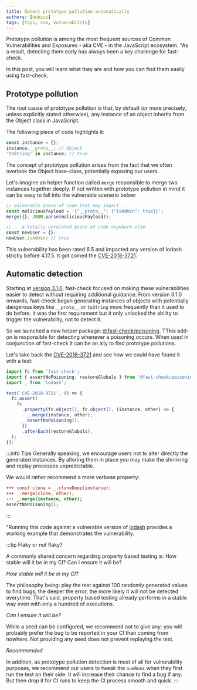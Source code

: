 ```yaml
---
title: Detect prototype pollution automatically
authors: [dubzzz]
tags: [tips, cve, vulnerability]
---
```


Prototype pollution is among the most frequent sources of Common Vulnerabilities and Exposures - aka CVE - in the JavaScript ecosystem. "As a result, detecting them early has always been a key challenge for fast-check.

In this post, you will learn what they are and how you can find them easily using fast-check.

<!--truncate-->

## Prototype pollution

The root cause of prototype pollution is that, by default (or more precisely, unless explicitly stated otherwise), any instance of an object inherits from the Object class in JavaScript.

The following piece of code highlights it:

```ts
const instance = {};
instance.__proto__; // Object
'toString' in instance; // true
```

The concept of prototype pollution arises from the fact that we often overlook the Object base-class, potentially exposing our users.

Let's imagine an helper function called `merge` responsible to merge two instances together deeply. If not written with prototype pollution in mind it can be easy to fall into the vulnerable scenario below:

```js
// Vulnerable piece of code that may impact...
const maliciousPayload = '{"__proto__": {"isAdmin": true}}';
merge({}, JSON.parse(maliciousPayload));

// ...a totally unrelated piece of code anywhere else
const newUser = {};
newUser.isAdmin; // true
```

This vulnerability has been rated 6.5 and impacted any version of lodash strictly before 4.17.5. It got coined the [CVE-2018-3721](https://github.com/advisories/GHSA-fvqr-27wr-82fm).

## Automatic detection

Starting at [version 3.1.0](https://github.com/dubzzz/fast-check/blob/main/packages/fast-check/CHANGELOG.md#310), fast-check focused on making these vulnerabilities easier to detect without requiring additional guidance. From version 3.1.0 onwards, fast-check began generating instances of objects with potentially dangerous keys like `__proto__` or `toString` more frequently than it used to do before. It was the first requirement but it only unlocked the ability to trigger the vulnerability, not to detect it.

So we launched a new helper package: [@fast-check/poisoning](https://www.npmjs.com/package/@fast-check/poisoning). TThis add-on is responsible for detecting whenever a poisoning occurs. When used in conjunction of fast-check it can be an ally to find prototype pollutions.

Let's take back the [CVE-2018-3721](https://github.com/advisories/GHSA-fvqr-27wr-82fm) and see how we could have found it with a test:

```ts
import fc from 'fast-check';
import { assertNoPoisoning, restoreGlobals } from '@fast-check/poisoning';
import _ from 'lodash';

test('CVE-2018-3721', () => {
  fc.assert(
    fc
      .property(fc.object(), fc.object(), (instance, other) => {
        _.merge(instance, other);
        assertNoPoisoning();
      })
      .afterEach(restoreGlobals),
  );
});
```

:::info Tips
Generally speaking, we encourage users not to alter directly the generated instances. By altering them in place you may make the shrinking and replay processes unpredictable.

We would rather recommend a more verbose property:

```diff
+++ const clone = _.cloneDeep(instance);
+++ _.merge(clone, other);
--- _.merge(instance, other);
assertNoPoisoning();
```

:::

"Running this code against a vulnerable version of [lodash](https://lodash.com/) provides a working example that demonstrates the vulnerability.

:::tip Flaky or not flaky?

A commonly shared concern regarding property based testing is: How stable will it be in my CI? Can I ensure it will be?

_How stable will it be in my CI?_

The philosophy being: play the test against 100 randomly generated values to find bugs, the deeper the error, the more likely it will not be detected everytime. That's said, property based testing already performs in a stable way even with only a hundred of executions.

_Can I ensure it will be?_

While a seed can be configured, we recommend not to give any: you will probably prefer the bug to be reported in your CI than coming from nowhere. Not providing any seed does not prevent replaying the test.

_Recommended_

In addition, as prototype pollution detection is most of all for vulnerability purposes, we recommend our users to tweak the `numRuns` when they first run the test on their side. It will increase their chance to find a bug if any. But then drop it for CI runs to keep the CI process smooth and quick.
:::
